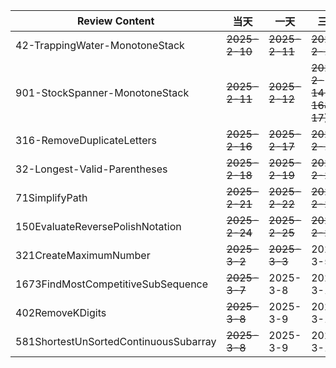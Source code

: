 | **Review Content**                    | **当天**        | **一天**        | **三天**                   | **7天**        | **15天**       | **30天**   |
|---------------------------------------|---------------|---------------|--------------------------|---------------|---------------|-----------|
| 42-TrappingWater-MonotoneStack        | ~~2025-2-10~~ | ~~2025-2-11~~ | ~~2025-2-13~~            | ~~2025-2-17~~ | ~~2025-2-25~~ | 2025-3-11 |
| 901-StockSpanner-MonotoneStack        | ~~2025-2-11~~ | ~~2025-2-12~~ | ~~2025-2-14(2-16&2-17)~~ | ~~2025-2-18~~ | ~~2025-2-26~~ | 2025-3-12 |
| 316-RemoveDuplicateLetters            | ~~2025-2-16~~ | ~~2025-2-17~~ | ~~2025-2-19~~            | ~~2025-2-23~~ | ~~2025-3-3~~  | 2025-3-18 |
| 32-Longest-Valid-Parentheses          | ~~2025-2-18~~ | ~~2025-2-19~~ | ~~2025-2-21~~            | ~~2025-2-25~~ | 2025-3-5      | 2025-3-20 |
| 71SimplifyPath                        | ~~2025-2-21~~ | ~~2025-2-22~~ | ~~2025-2-24~~            | ~~2025-2-28~~ | 2025-3-8      | 2025-3-23 |
| 150EvaluateReversePolishNotation      | ~~2025-2-24~~ | ~~2025-2-25~~ | ~~2025-2-27~~            | ~~2025-3-1~~  | 2025-3-11     | 2025-3-26 |
| 321CreateMaximumNumber                | ~~2025-3-2~~  | ~~2025-3-3~~  | 2025-3-5                 | 2025-3-9      | 2025-3-16     | 2025-4-2  |
| 1673FindMostCompetitiveSubSequence    | ~~2025-3-7~~  | 2025-3-8      | 2025-3-10                | 2025-3-14     | 2025-3-22     | 2025-4-7  |
| 402RemoveKDigits                      | ~~2025-3-8~~  | 2025-3-9      | 2025-3-11                | 2025-3-15     | 2025-3-23     | 2025-4-8  |
| 581ShortestUnSortedContinuousSubarray | ~~2025-3-8~~  | 2025-3-9      | 2025-3-11                | 2025-3-15     | 2025-3-23     | 2025-4-8  |